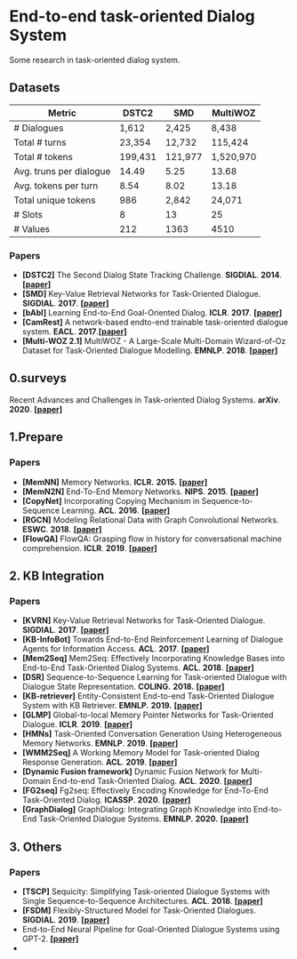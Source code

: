 # End-to-end task-oriented Dialog System

Some research in task-oriented dialog system.

## Datasets


| Metric                  | DSTC2   | SMD     | MultiWOZ  |
| ----------------------- | ------- | ------- | --------- |
| # Dialogues             | 1,612   | 2,425   | 8,438     |
| Total # turns           | 23,354  | 12,732  | 115,424   |
| Total # tokens          | 199,431 | 121,977 | 1,520,970 |
| Avg. truns per dialogue | 14.49   | 5.25    | 13.68     |
| Avg. tokens per turn    | 8.54    | 8.02    | 13.18     |
| Total unique tokens     | 986     | 2,842   | 24,071    |
| # Slots                 | 8       | 13      | 25        |
| # Values                | 212     | 1363    | 4510      |



### Papers

- **[DSTC2]** The Second Dialog State Tracking Challenge. **SIGDIAL**. **2014**. **[[paper]](https://www.aclweb.org/anthology/W14-4337.pdf)**
- **[SMD]** Key-Value Retrieval Networks for Task-Oriented Dialogue. **SIGDIAL**. **2017**. **[[paper\]](https://arxiv.org/abs/1705.05414)**
- **[bAbI]** Learning End-to-End Goal-Oriented Dialog. **ICLR**. **2017**. **[[paper]](https://arxiv.org/abs/1605.07683)** 
- **[CamRest]** A network-based endto-end trainable task-oriented dialogue system. **EACL**. **2017**.**[[paper]](https://arxiv.org/abs/1604.04562)**
- **[Multi-WOZ 2.1]** MultiWOZ - A Large-Scale Multi-Domain Wizard-of-Oz Dataset for Task-Oriented Dialogue Modelling. **EMNLP**. **2018**. **[[paper]](https://www.aclweb.org/anthology/D18-1547.pdf)**



## 0.surveys

Recent Advances and Challenges in Task-oriented Dialog Systems. **arXiv**. **2020**. **[[paper]](https://arxiv.org/pdf/2003.07490.pdf)**



## 1.Prepare

### Papers

- **[MemNN]** Memory Networks. **ICLR.** **2015.** **[[paper]](https://arxiv.org/pdf/1410.3916.pdf)**
- **[MemN2N]** End-To-End Memory Networks. **NIPS**. **2015**. **[[paper]](http://papers.nips.cc/paper/5846-end-to-end-memory-networks.pdf)**
- **[CopyNet]** Incorporating Copying Mechanism in Sequence-to-Sequence Learning. **ACL**. **2016**. **[[paper]](https://arxiv.org/abs/1603.06393)**
- **[RGCN]** Modeling Relational Data with Graph Convolutional Networks. **ESWC**. **2018**. **[[paper]](https://arxiv.org/abs/1703.06103)**
- **[FlowQA]** FlowQA: Grasping flow in history for conversational machine comprehension. **ICLR**. **2019**. **[[paper]](https://arxiv.org/abs/1810.06683)**



## 2. KB Integration

### Papers

- **[KVRN]** Key-Value Retrieval Networks for Task-Oriented Dialogue. **SIGDIAL**. **2017**. **[[paper\]](https://arxiv.org/abs/1705.05414)**
- **[KB-InfoBot]** Towards End-to-End Reinforcement Learning of Dialogue Agents for Information Access. **ACL**. **2017**. **[[paper]](https://arxiv.org/abs/1609.00777)**
- **[Mem2Seq]** Mem2Seq: Effectively Incorporating Knowledge Bases into End-to-End Task-Oriented Dialog Systems. **ACL**. **2018**. **[[paper\]](https://arxiv.org/abs/1804.08217)**
- **[DSR]** Sequence-to-Sequence Learning for Task-oriented Dialogue with Dialogue State Representation. **COLING.** **2018.** **[[paper]](https://www.aclweb.org/anthology/C18-1320/)**
- **[KB-retriever]** Entity-Consistent End-to-end Task-Oriented Dialogue System with KB Retriever. **EMNLP.** **2019.** **[[paper]](https://www.aclweb.org/anthology/D19-1013/)** 
- **[GLMP]** Global-to-local Memory Pointer Networks for Task-Oriented Dialogue. **ICLR**. **2019**. **[[paper\]](https://arxiv.org/abs/1901.04713)**
- **[HMNs]** Task-Oriented Conversation Generation Using Heterogeneous Memory Networks. **EMNLP**. **2019**. **[[paper\]](https://arxiv.org/abs/1909.11287)**
- **[WMM2Seq]** A Working Memory Model for Task-oriented Dialog Response Generation. **ACL**. **2019**. **[[paper\]](https://www.aclweb.org/anthology/P19-1258.pdf)**
- **[Dynamic Fusion framework]** Dynamic Fusion Network for Multi-Domain End-to-end Task-Oriented Dialog. **ACL**. **2020**. **[[paper]](https://arxiv.org/abs/2004.11019)**
- **[FG2seq]** Fg2seq: Effectively Encoding Knowledge for End-To-End Task-Oriented Dialog. **ICASSP**. **2020**. **[[paper]](https://ieeexplore.ieee.org/stamp/stamp.jsp?tp=&arnumber=9053667)**
- **[GraphDialog]** GraphDialog: Integrating Graph Knowledge into End-to-End Task-Oriented Dialogue Systems. **EMNLP.** **2020.** **[[paper]](https://arxiv.org/abs/2010.01447)**



## 3. Others

### Papers

- **[TSCP]** Sequicity: Simplifying Task-oriented Dialogue Systems with Single Sequence-to-Sequence Architectures. **ACL**. **2018**. **[[paper\]](https://www.aclweb.org/anthology/P18-1133.pdf)**
- **[FSDM]** Flexibly-Structured Model for Task-Oriented Dialogues. **SIGDIAL**. **2019**. **[[paper\]](https://arxiv.org/abs/1908.02402)**
- End-to-End Neural Pipeline for Goal-Oriented Dialogue Systems using GPT-2. **[[paper]](https://www.aclweb.org/anthology/2020.acl-main.54.pdf)**
- 





